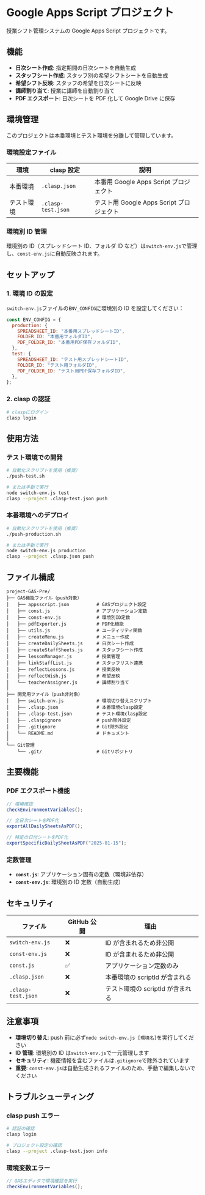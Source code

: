 # Google Apps Script プロジェクト

授業シフト管理システムの Google Apps Script プロジェクトです。

## 機能

- **日次シート作成**: 指定期間の日次シートを自動生成
- **スタッフシート作成**: スタッフ別の希望シフトシートを自動生成
- **希望シフト反映**: スタッフの希望を日次シートに反映
- **講師割り当て**: 授業に講師を自動割り当て
- **PDF エクスポート**: 日次シートを PDF 化して Google Drive に保存

## 環境管理

このプロジェクトは本番環境とテスト環境を分離して管理しています。

### 環境設定ファイル

| 環境       | clasp 設定         | 説明                                     |
| ---------- | ------------------ | ---------------------------------------- |
| 本番環境   | `.clasp.json`      | 本番用 Google Apps Script プロジェクト   |
| テスト環境 | `.clasp-test.json` | テスト用 Google Apps Script プロジェクト |

### 環境別 ID 管理

環境別の ID（スプレッドシート ID、フォルダ ID など）は`switch-env.js`で管理し、`const-env.js`に自動反映されます。

## セットアップ

### 1. 環境 ID の設定

`switch-env.js`ファイルの`ENV_CONFIG`に環境別の ID を設定してください：

```javascript
const ENV_CONFIG = {
  production: {
    SPREADSHEET_ID: "本番用スプレッドシートID",
    FOLDER_ID: "本番用フォルダID",
    PDF_FOLDER_ID: "本番用PDF保存フォルダID",
  },
  test: {
    SPREADSHEET_ID: "テスト用スプレッドシートID",
    FOLDER_ID: "テスト用フォルダID",
    PDF_FOLDER_ID: "テスト用PDF保存フォルダID",
  },
};
```

### 2. clasp の認証

```bash
# claspにログイン
clasp login
```

## 使用方法

### テスト環境での開発

```bash
# 自動化スクリプトを使用（推奨）
./push-test.sh

# または手動で実行
node switch-env.js test
clasp --project .clasp-test.json push
```

### 本番環境へのデプロイ

```bash
# 自動化スクリプトを使用（推奨）
./push-production.sh

# または手動で実行
node switch-env.js production
clasp --project .clasp.json push
```

## ファイル構成

```
project-GAS-Pre/
├── GAS機能ファイル（push対象）
│   ├── appsscript.json          # GASプロジェクト設定
│   ├── const.js                 # アプリケーション定数
│   ├── const-env.js             # 環境別ID定数
│   ├── pdfExporter.js           # PDF化機能
│   ├── utils.js                 # ユーティリティ関数
│   ├── createMenu.js            # メニュー作成
│   ├── createDailySheets.js     # 日次シート作成
│   ├── createStaffSheets.js     # スタッフシート作成
│   ├── lessonManager.js         # 授業管理
│   ├── linkStaffList.js         # スタッフリスト連携
│   ├── reflectLessons.js        # 授業反映
│   ├── reflectWish.js           # 希望反映
│   └── teacherAssigner.js       # 講師割り当て
│
├── 開発用ファイル（push非対象）
│   ├── switch-env.js            # 環境切り替えスクリプト
│   ├── .clasp.json              # 本番環境clasp設定
│   ├── .clasp-test.json         # テスト環境clasp設定
│   ├── .claspignore             # push除外設定
│   ├── .gitignore               # Git除外設定
│   └── README.md                # ドキュメント
│
└── Git管理
    └── .git/                    # Gitリポジトリ
```

## 主要機能

### PDF エクスポート機能

```javascript
// 環境確認
checkEnvironmentVariables();

// 全日次シートをPDF化
exportAllDailySheetsAsPDF();

// 特定の日付シートをPDF化
exportSpecificDailySheetAsPDF("2025-01-15");
```

### 定数管理

- **`const.js`**: アプリケーション固有の定数（環境非依存）
- **`const-env.js`**: 環境別の ID 定数（自動生成）

## セキュリティ

| ファイル           | GitHub 公開 | 理由                             |
| ------------------ | ----------- | -------------------------------- |
| `switch-env.js`    | ❌          | ID が含まれるため非公開          |
| `const-env.js`     | ❌          | ID が含まれるため非公開          |
| `const.js`         | ✅          | アプリケーション定数のみ         |
| `.clasp.json`      | ❌          | 本番環境の scriptId が含まれる   |
| `.clasp-test.json` | ❌          | テスト環境の scriptId が含まれる |

## 注意事項

- **環境切り替え**: push 前に必ず`node switch-env.js [環境名]`を実行してください
- **ID 管理**: 環境別の ID は`switch-env.js`で一元管理します
- **セキュリティ**: 機密情報を含むファイルは`.gitignore`で除外されています
- **重要**: `const-env.js`は自動生成されるファイルのため、手動で編集しないでください

## トラブルシューティング

### clasp push エラー

```bash
# 認証の確認
clasp login

# プロジェクト設定の確認
clasp --project .clasp-test.json info
```

### 環境変数エラー

```javascript
// GASエディタで環境確認を実行
checkEnvironmentVariables();
```
